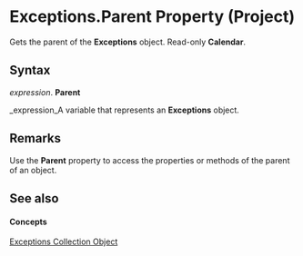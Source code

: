 
# Exceptions.Parent Property (Project)

Gets the parent of the  **Exceptions** object. Read-only **Calendar**.


## Syntax

 _expression_. **Parent**

 _expression_A variable that represents an  **Exceptions** object.


## Remarks

Use the  **Parent** property to access the properties or methods of the parent of an object.


## See also


#### Concepts


 [Exceptions Collection Object](7248983d-071a-5421-7378-0d98b3c6792e.md)
